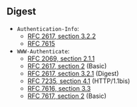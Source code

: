 ## Digest

* `Authentication-Info`:
  * [RFC 2617, section 3.2.2](https://tools.ietf.org/html/rfc2617#section-3.2.3)
  * [RFC 7615](https://tools.ietf.org/html/rfc7615)
* `WWW-Authenticate`:
  * [RFC 2069, section 2.1.1](https://tools.ietf.org/html/rfc2069#section-2.1.1)
  * [RFC 2617, section 2](https://tools.ietf.org/html/rfc2617#section-2) (Basic)
  * [RFC 2617, section 3.2.1](https://tools.ietf.org/html/rfc2617#section-3.2.1) (Digest)
  * [RFC 7235, section 4.1](https://tools.ietf.org/html/rfc7235#section-4.1) (HTTP/1.1bis)
  * [RFC 7616, section 3.3](https://tools.ietf.org/html/rfc7616#section-3.3)
  * [RFC 7617, section 2](https://tools.ietf.org/html/rfc7617#section-2) (Basic)
